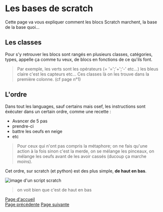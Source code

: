 # Les bases de scratch  

Cette page va vous expliquer comment les blocs Scratch marchent, la base de la base quoi...     

## Les classes  

Pour s'y retrouver les blocs sont rangés en plusieurs classes, catégories, types, appelle ça comme tu veux, de blocs en fonctions de ce qu'ils font.  
> Par exemple, les verts sont les opérateurs (= '=';'+';'-' etc...) les bleus claire c'est les capteurs etc... Ces classes là on les trouve dans la première colonne. (cf page n°1)

## L'ordre  

Dans tout les languages, sauf certains mais osef, les instructions sont éxécuter dans un certain ordre, comme une recette :  
- Avancer de 5 pas    
- prendre-ci  
- battre les oeufs en neige  
- etc  
> Pour ceux qui n'ont pas compris la métaphore; on ne fais qu'une action à la fois sinon c'est la merde, on se mélange les pinceaux, on mélange les oeufs avant de les avoir cassés (ducoup ça marche moins).  

Cet ordre, sur scratch (et python) est des plus simple, __de haut en bas__.

![image d'un script scratch]()

> on voit bien que c'est de haut en bas 


[Page d'accueil](https://lezib.github.io/its-code-time/)  
[Page précédente](https://lezib.github.io/its-code-time/1/index.html)    [Page suivante](https://lezib.github.io/its-code-time/3/index.html) 
